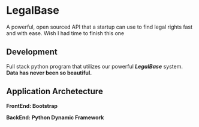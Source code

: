 <h1><b>LegalBase</b></h1> A powerful, open sourced API that a startup can use to find legal rights fast and with ease. Wish I had time to finish this one
<h2> Development </h2> Full stack python program that utilizes our powerful <b><i>LegalBase</i></b> system.</br> <b>Data has never been so beautiful.</br>
<h2> Application Archetecture </h2>
<p> FrontEnd: Bootstrap </p>
<p> BackEnd: Python  Dynamic Framework </p>

